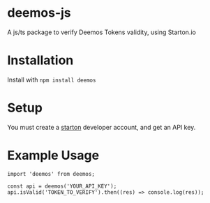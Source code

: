 # deemos-js
A js/ts package to verify Deemos Tokens validity, using Starton.io


# Installation
Install with `npm install deemos`

# Setup

You must create a [starton](https://app.starton.io/) developer account, and get an API key.


# Example Usage

```
import 'deemos' from deemos;

const api = deemos('YOUR_API_KEY');
api.isValid('TOKEN_TO_VERIFY').then((res) => console.log(res));
